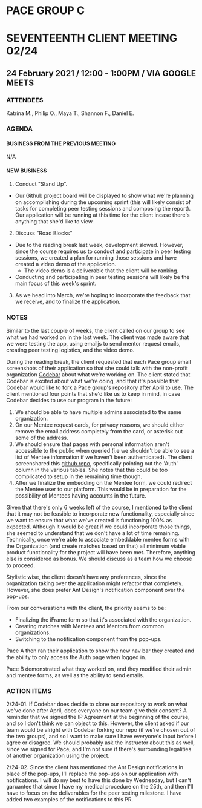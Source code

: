 # PACE GROUP C

# SEVENTEENTH CLIENT MEETING 02/24

## 24 February 2021 / 12:00 - 1:00PM / VIA GOOGLE MEETS

### ATTENDEES

Katrina M., Philip O., Maya T., Shannon F., Daniel E.

### AGENDA

#### BUSINESS FROM THE PREVIOUS MEETING

N/A

#### NEW BUSINESS

1. Conduct "Stand Up".

- Our Github project board will be displayed to show what we're planning on accomplishing during the upcoming sprint (this will likely consist of tasks for completing peer testing sessions and composing the report). Our application will be running at this time for the client incase there's anything that she'd like to view.

2. Discuss "Road Blocks"

- Due to the reading break last week, development slowed. However, since the course requires us to conduct and participate in peer testing sessions, we created a plan for running those sessions and have created a video demo of the application.
  - The video demo is a deliverable that the client will be ranking.
- Conducting and participating in peer testing sessions will likely be the main focus of this week's sprint.

3. As we head into March, we're hoping to incorporate the feedback that we receive, and to finalize the application.

### NOTES

Similar to the last couple of weeks, the client called on our group to see what we had worked on in the last week. The client was made aware that we were testing the app, using emailjs to send mentor request emails, creating peer testing logistics, and the video demo.

During the reading break, the client requested that each Pace group email screenshots of their application so that she could talk with the non-profit organization [Codebar](https://codebar.io/) about what we're working on. The client stated that Codebar is excited about what we're doing, and that it's possible that Codebar would like to fork a Pace group's repository after April to use. The client mentioned four points that she'd like us to keep in mind, in case Codebar decides to use our program in the future:

1. We should be able to have multiple admins associated to the same organization.
2. On our Mentee request cards, for privacy reasons, we should either remove the email address completely from the card, or asterisk out some of the address.
3. We should ensure that pages with personal information aren't accessible to the public when queried (i.e we shouldn't be able to see a list of Mentee information if we haven't been authenticated). The client screenshared this [github repo](https://github.com/public-apis/public-apis), specifically pointing out the 'Auth' column in the various tables. She notes that this could be too complicated to setup in the remaining time though.
4. After we finalize the embedding on the Mentee form, we could redirect the Mentee user to our platform. This would be in preparation for the possibility of Mentees having accounts in the future.

Given that there's only 6 weeks left of the course, I mentioned to the client that it may not be feasible to incorporate new functionality, especially since we want to ensure that what we've created is functioning 100% as expected.
Although it would be great if we could incorporate those things, she seemed to understand that we don't have a lot of time remaining. Technically, once we're able to associate embeddable mentee forms with the Organization (and create matches based on that) all minimum viable product functionality for the project will have been met. Therefore, anything else is considered as bonus. We should discuss as a team how we choose to proceed.

Stylistic wise, the client doesn't have any preferences, since the organization taking over the application might refactor that completely. However, she does prefer Ant Design's notification component over the pop-ups.

From our conversations with the client, the priority seems to be:

- Finalizing the iFrame form so that it's associated with the organization.
- Creating matches with Mentees and Mentors from common organizations.
- Switching to the notification component from the pop-ups.

Pace A then ran their application to show the new nav bar they created and the ability to only access the Auth page when logged in.

Pace B demonstrated what they worked on, and they modified their admin and mentee forms, as well as the ability to send emails.

### ACTION ITEMS

2/24-01. If Codebar does decide to clone our repository to work on what we've done after April, does everyone on our team give their consent? A reminder that we signed the IP Agreement at the beginning of the course, and so I don't think we can object to this. However, the client asked if our team would be alright with Codebar forking our repo (if we're chosen out of the two groups), and so I want to make sure I have everyone's input before I agree or disagree. We should probably ask the instructor about this as well, since we signed for Pace, and I'm not sure if there's surrounding legalities of another organization using the project.

2/24-02. Since the client has mentioned the Ant Design notifications in place of the pop-ups, I'll replace the pop-ups on our application with notifications. I will do my best to have this done by Wednesday, but I can't garuantee that since I have my medical procedure on the 25th, and then I'll have to focus on the deliverables for the peer testing milestone. I have added two examples of the notifications to this PR.
